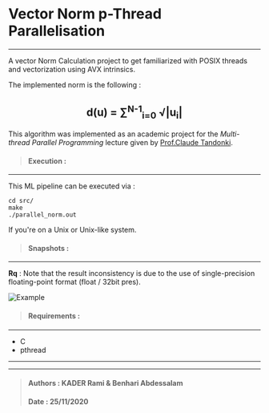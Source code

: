 # Vector Norm p-Thread Parallelisation
___
A vector Norm Calculation project  to get familiarized with POSIX threads and vectorization using AVX intrinsics.

The implemented norm is the following :

  ## <center> d(u) = &Sum;<sup>N-1</sup><sub>i=0</sub> &radic;|u<sub>i</sub>| </center>

This algorithm was implemented as an academic project for the _Multi-thread Parallel Programming_ lecture given by <a href="claude.tadonki@mines-paristech.fr">Prof.Claude Tandonki</a>.

 
> #### Execution :
___

This ML pipeline can be executed via : 

``` shell
cd src/
make
./parallel_norm.out
```
If you're on a Unix or Unix-like system.
 
> #### Snapshots :
___

<b>Rq</b> : Note that the result inconsistency is due to the use of single-precision floating-point format (float / 32bit pres).

![Example](https://github.com/benhari1997/ThreadVectNorm/tree/main/examples/img-example.png)

> #### Requirements :
___
- C 
- pthread

___
___
> #### Authors : KADER Rami & Benhari Abdessalam 
> #### Date : 25/11/2020
